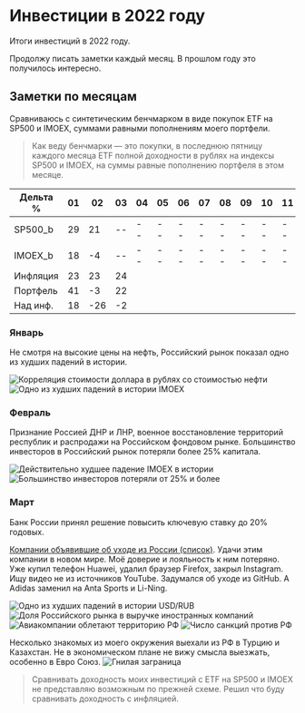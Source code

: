 # Инвестиции в 2022 году

Итоги инвестиций в 2022 году.

Продолжу писать заметки каждый месяц. В прошлом году это получилось интересно.

## Заметки по месяцам

Сравниваюсь с синтетическим бенчмарком в виде покупок ETF на SP500 и IMOEX, суммами равными пополнениям моего портфели.

> Как веду бенчмарки — это покупки, в последнюю пятницу каждого месяца ETF полной доходности в рублях на индексы SP500 и IMOEX, на суммы равные пополнению портфеля в этом месяце.

| Дельта %  | 01 | 02 | 03 | 04 | 05 | 06 | 07 | 08 | 09 | 10 | 11 | 12 |
|-----------|----|----|----|----|----|----|----|----|----|----|----|----|
| SP500_b	| 29 | 21 | -- | -- | -- | -- | -- | -- | -- | -- | -- | -- |
| IMOEX_b	| 18 | -4 | -- | -- | -- | -- | -- | -- | -- | -- | -- | -- |
| Инфляция	| 23 | 23 | 24 |    |    |    |    |    |    |    |    |    |
| Портфель	| 41 | -3 | 22 |    |    |    |    |    |    |    |    |    |
| Над инф.	| 18 | -26| -2 |    |    |    |    |    |    |    |    |    |

### Январь

Не смотря на высокие цены на нефть, Российский рынок показал одно из худших падений в истории.

![Корреляция стоимости доллара в рублях со стоимостью нефти](01_1.jpg)
![Одно из худших падений в истории IMOEX](01_2.jpg)

### Февраль

Признание Россией ДНР и ЛНР, военное восстановление территорий республик и распродажи на Российском фондовом рынке. Большинство инвесторов в Российский рынок потеряли более 25% капитала.

![Действительно худшее падение IMOEX в истории](02_1.jpg)
![Большинство инвесторов потеряли от 25% и более](02_2.jpg)

### Март

Банк России принял решение повысить ключевую ставку до 20% годовых.

[Компании объявившие об уходе из России (список)](https://www.sravni.ru/novost/2022/3/29/opublikovan-spisok-inostrannyh-kompanij-kotorye-ushli-iz-rossii/).
Удачи этим компании в новом мире. Моё доверие и лояльность к ним потеряно. Уже купил телефон Huawei, удалил браузер Firefox, закрыл Instagram. Ищу видео не из источников YouTube. Задумался об уходе из GitHub. А Adidas заменил на Anta Sports и Li-Ning.

![Одно из худших падений в истории USD/RUB](03_1.jpg)
![Доля Российского рынка в выручке иностранных компаний](03_2.jpg)
![Авиакомпании облетают территорию РФ](03_3.jpg)
![Число санкций против РФ](03_4.jpg)

Несколько знакомых из моего окружения выехали из РФ в Турцию и Казахстан. Не в экономическом плане не вижу смысла выезжать, особенно в Евро Союз.
![Гнилая заграница](03_5.jpg)

> Сравнивать доходность моих инвестиций с ETF на SP500 и IMOEX не представляю возможным по прежней схеме. Решил что буду сравнивать доходность с инфляцией.
